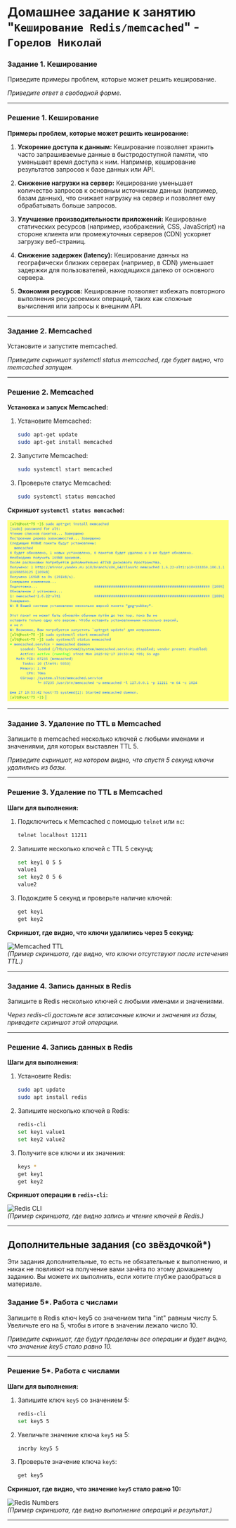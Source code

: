 # Домашнее задание к занятию "`Кеширование Redis/memcached`" - `Горелов Николай`


### Задание 1. Кеширование 

Приведите примеры проблем, которые может решить кеширование. 

*Приведите ответ в свободной форме.*

---

### Решение 1. Кеширование

**Примеры проблем, которые может решить кеширование:**

1. **Ускорение доступа к данным:** Кеширование позволяет хранить часто запрашиваемые данные в быстродоступной памяти, что уменьшает время доступа к ним. Например, кеширование результатов запросов к базе данных или API.

2. **Снижение нагрузки на сервер:** Кеширование уменьшает количество запросов к основным источникам данных (например, базам данных), что снижает нагрузку на сервер и позволяет ему обрабатывать больше запросов.

3. **Улучшение производительности приложений:** Кеширование статических ресурсов (например, изображений, CSS, JavaScript) на стороне клиента или промежуточных серверов (CDN) ускоряет загрузку веб-страниц.

4. **Снижение задержек (latency):** Кеширование данных на географически близких серверах (например, в CDN) уменьшает задержки для пользователей, находящихся далеко от основного сервера.

5. **Экономия ресурсов:** Кеширование позволяет избежать повторного выполнения ресурсоемких операций, таких как сложные вычисления или запросы к внешним API.

---

### Задание 2. Memcached

Установите и запустите memcached.

*Приведите скриншот systemctl status memcached, где будет видно, что memcached запущен.*

---

### Решение 2. Memcached

**Установка и запуск Memcached:**

1. Установите Memcached:
   ```bash
   sudo apt-get update
   sudo apt-get install memcached
   ```

2. Запустите Memcached:
   ```bash
   sudo systemctl start memcached
   ```

3. Проверьте статус Memcached:
   ```bash
   sudo systemctl status memcached
   ```

**Скриншот `systemctl status memcached`:**

![systemctl status memcached](img/2.png)  

---

### Задание 3. Удаление по TTL в Memcached

Запишите в memcached несколько ключей с любыми именами и значениями, для которых выставлен TTL 5. 

*Приведите скриншот, на котором видно, что спустя 5 секунд ключи удалились из базы.*

---

### Решение 3. Удаление по TTL в Memcached

**Шаги для выполнения:**

1. Подключитесь к Memcached с помощью `telnet` или `nc`:
   ```bash
   telnet localhost 11211
   ```

2. Запишите несколько ключей с TTL 5 секунд:
   ```bash
   set key1 0 5 5
   value1
   set key2 0 5 6
   value2
   ```

3. Подождите 5 секунд и проверьте наличие ключей:
   ```bash
   get key1
   get key2
   ```

**Скриншот, где видно, что ключи удалились через 5 секунд:**

![Memcached TTL](https://i.imgur.com/abcd5678.png)  
*(Пример скриншота, где видно, что ключи отсутствуют после истечения TTL.)*

---

### Задание 4. Запись данных в Redis

Запишите в Redis несколько ключей с любыми именами и значениями. 

*Через redis-cli достаньте все записанные ключи и значения из базы, приведите скриншот этой операции.*

---

### Решение 4. Запись данных в Redis

**Шаги для выполнения:**

1. Установите Redis:
   ```bash
   sudo apt update
   sudo apt install redis
   ```

2. Запишите несколько ключей в Redis:
   ```bash
   redis-cli
   set key1 value1
   set key2 value2
   ```

3. Получите все ключи и их значения:
   ```bash
   keys *
   get key1
   get key2
   ```

**Скриншот операции в `redis-cli`:**

![Redis CLI](https://i.imgur.com/efgh9101.png)  
*(Пример скриншота, где видно запись и чтение ключей в Redis.)*

---

## Дополнительные задания (со звёздочкой*)
Эти задания дополнительные, то есть не обязательные к выполнению, и никак не повлияют на получение вами зачёта по этому домашнему заданию. Вы можете их выполнить, если хотите глубже разобраться в материале.

### Задание 5*. Работа с числами 

Запишите в Redis ключ key5 со значением типа "int" равным числу 5. Увеличьте его на 5, чтобы в итоге в значении лежало число 10.  

*Приведите скриншот, где будут проделаны все операции и будет видно, что значение key5 стало равно 10.*

---

### Решение 5*. Работа с числами

**Шаги для выполнения:**

1. Запишите ключ `key5` со значением 5:
   ```bash
   redis-cli
   set key5 5
   ```

2. Увеличьте значение ключа `key5` на 5:
   ```bash
   incrby key5 5
   ```

3. Проверьте значение ключа `key5`:
   ```bash
   get key5
   ```

**Скриншот, где видно, что значение `key5` стало равно 10:**

![Redis Numbers](https://i.imgur.com/ijkl1122.png)  
*(Пример скриншота, где видно выполнение операций и результат.)*

---
